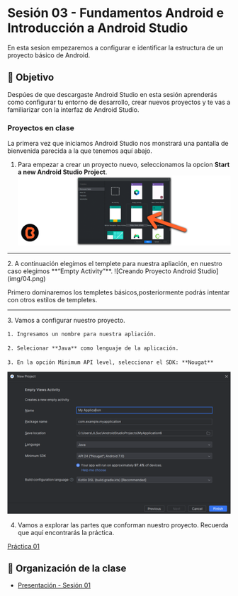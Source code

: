 # Sesión 03 - Fundamentos Android e Introducción a Android Studio
En esta sesion empezaremos a configurar e identificar la estructura de un proyecto básico de Android.

## 🎯 Objetivo

Despúes de que descargaste Android Studio en esta sesión aprenderás como configurar tu entorno de desarrollo, crear nuevos proyectos y te vas a familiarizar con la interfaz de Android Studio.

### Proyectos en clase

La primera vez que iniciamos Android Studio nos monstrará una pantalla de bienvenida parecida a la que tenemos aquí abajo.

1. Para empezar a crear un proyecto nuevo, seleccionamos la opcion **Start a new Android Studio Project**.
 ![Creando Proyecto Android Studio](img/03.png)
<hr>
 2. A continuación elegimos el templete para nuestra apliación, en nuestro caso elegimos **“Empty Activity”**.
 ![Creando Proyecto Android Studio](img/04.png)

 Primero dominaremos los templetes básicos,posteriormente podrás intentar con otros estilos de templetes.
 <hr>
 3. Vamos a configurar nuestro proyecto.

    1. Ingresamos un nombre para nuestra apliación.

    2. Selecionar **Java** como lenguaje de la aplicación.

    3. En la opción Minimum API level, seleccionar el SDK: **Nougat**

![Listando todos los documentos de una colección](img/02.png)

4. Vamos a explorar las partes que conforman nuestro proyecto. Recuerda que aquí encontrarás la práctica.

[Práctica 01](Practica-01)

## 📝 Organización de la clase

- [Presentación - Sesión 01](presentacion/Sesion-01.pptx)


